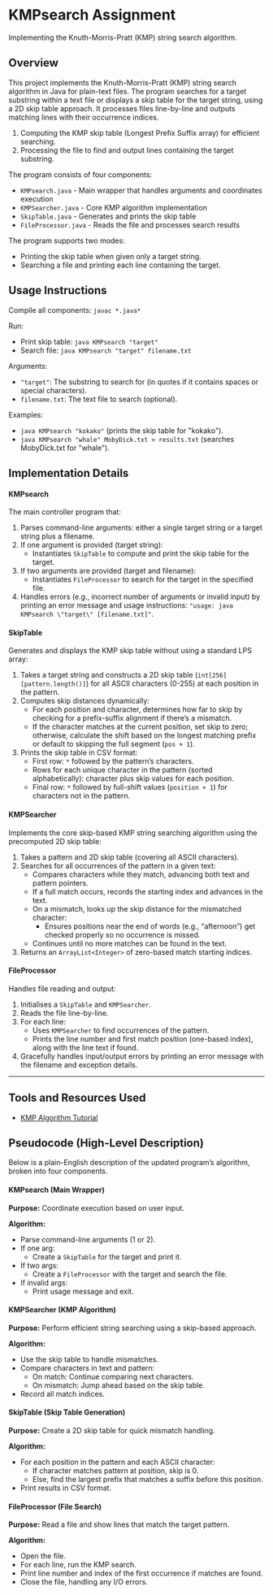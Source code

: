 # KMPsearch Assignment  
Implementing the Knuth-Morris-Pratt (KMP) string search algorithm.

## Overview
This project implements the Knuth-Morris-Pratt (KMP) string search algorithm in Java for plain-text files. The program searches for a target substring within a text file or displays a skip table for the target string, using a 2D skip table approach. It processes files line-by-line and outputs matching lines with their occurrence indices.

1. Computing the KMP skip table (Longest Prefix Suffix array) for efficient searching.
2. Processing the file to find and output lines containing the target substring.

The program consists of four components:
- `KMPsearch.java` - Main wrapper that handles arguments and coordinates execution
- `KMPSearcher.java` - Core KMP algorithm implementation
- `SkipTable.java` - Generates and prints the skip table
- `FileProcessor.java` - Reads the file and processes search results

The program supports two modes:
- Printing the skip table when given only a target string.
- Searching a file and printing each line containing the target.

## Usage Instructions
Compile all components: `javac *.java*`

Run:
- Print skip table: `java KMPsearch "target"`
- Search file: `java KMPsearch "target" filename.txt`

Arguments:
- `"target"`: The substring to search for (in quotes if it contains spaces or special characters).
- `filename.txt`: The text file to search (optional).

Examples:
- `java KMPsearch "kokako"` (prints the skip table for "kokako").
- `java KMPsearch "whale" MobyDick.txt > results.txt` (searches MobyDick.txt for "whale").

## Implementation Details

#### KMPsearch
The main controller program that:
1. Parses command-line arguments: either a single target string or a target string plus a filename.
2. If one argument is provided (target string):
   - Instantiates `SkipTable` to compute and print the skip table for the target.
3. If two arguments are provided (target and filename):
   - Instantiates `FileProcessor` to search for the target in the specified file.
4. Handles errors (e.g., incorrect number of arguments or invalid input) by printing an error message and usage instructions: `"usage: java KMPsearch \"target\" [filename.txt]"`.

#### SkipTable
Generates and displays the KMP skip table without using a standard LPS array:
1. Takes a target string and constructs a 2D skip table (`int[256][pattern.length()]`) for all ASCII characters (0-255) at each position in the pattern.
2. Computes skip distances dynamically:
   - For each position and character, determines how far to skip by checking for a prefix-suffix alignment if there’s a mismatch.
   - If the character matches at the current position, set skip to zero; otherwise, calculate the shift based on the longest matching prefix or default to skipping the full segment (`pos + 1`).
3. Prints the skip table in CSV format:
   - First row: `*` followed by the pattern’s characters.
   - Rows for each unique character in the pattern (sorted alphabetically): character plus skip values for each position.
   - Final row: `*` followed by full-shift values (`position + 1`) for characters not in the pattern.

#### KMPSearcher
Implements the core skip-based KMP string searching algorithm using the precomputed 2D skip table:
1. Takes a pattern and 2D skip table (covering all ASCII characters).
2. Searches for all occurrences of the pattern in a given text:
   - Compares characters while they match, advancing both text and pattern pointers.
   - If a full match occurs, records the starting index and advances in the text.
   - On a mismatch, looks up the skip distance for the mismatched character:
     - Ensures positions near the end of words (e.g., “afternoon”) get checked properly so no occurrence is missed.
   - Continues until no more matches can be found in the text.
3. Returns an `ArrayList<Integer>` of zero-based match starting indices.

#### FileProcessor
Handles file reading and output:
1. Initialises a `SkipTable` and `KMPSearcher`.
2. Reads the file line-by-line.
3. For each line:
   - Uses `KMPSearcher` to find occurrences of the pattern.
   - Prints the line number and first match position (one-based index), along with the line text if found.
4. Gracefully handles input/output errors by printing an error message with the filename and exception details.

---

## Tools and Resources Used
- [KMP Algorithm Tutorial](https://www.geeksforgeeks.org/kmp-algorithm-for-pattern-searching/)

## Pseudocode (High-Level Description)
Below is a plain-English description of the updated program’s algorithm, broken into four components.

#### KMPsearch (Main Wrapper)
**Purpose:** Coordinate execution based on user input.

**Algorithm:**
- Parse command-line arguments (1 or 2).
- If one arg:
  - Create a `SkipTable` for the target and print it.
- If two args:
  - Create a `FileProcessor` with the target and search the file.
- If invalid args:
  - Print usage message and exit.

#### KMPSearcher (KMP Algorithm)
**Purpose:** Perform efficient string searching using a skip-based approach.

**Algorithm:**
- Use the skip table to handle mismatches.
- Compare characters in text and pattern:
  - On match: Continue comparing next characters.  
  - On mismatch: Jump ahead based on the skip table.  
- Record all match indices.

#### SkipTable (Skip Table Generation)
**Purpose:** Create a 2D skip table for quick mismatch handling.

**Algorithm:**
- For each position in the pattern and each ASCII character:
  - If character matches pattern at position, skip is 0.
  - Else, find the largest prefix that matches a suffix before this position.
- Print results in CSV format.

#### FileProcessor (File Search)
**Purpose:** Read a file and show lines that match the target pattern.

**Algorithm:**
- Open the file.
- For each line, run the KMP search.
- Print line number and index of the first occurrence if matches are found.
- Close the file, handling any I/O errors.
